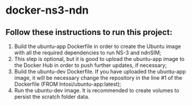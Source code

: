 # docker-ns3-ndn
## Follow these instructions to run this project:

1. Build the ubuntu-app Dockerfile in order to create the Ubuntu image with all the required dependencies to run NS-3 and ndnSIM;
2. This step is optional, but it is good to upload the ubuntu-app image to the Docker Hub in order to push further updates, if necessary;
3. Build the ubuntu-dev Dockerfile. If you have uploaded the ubuntu-app image, it will be necessary change the repository in the line #1 of the Dockerfile (FROM lntosi/ubuntu-app:latest);
4. Run the ubuntu-dev image. It is recommended to create volumes to persist the scratch folder data.
